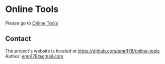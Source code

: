 # Online Tools
Please go to [Online Tools](https://starkakrats.github.io/online-tools/)

## Contact
The project's website is located at https://github.com/emn178/online-tools  
Author: emn178@gmail.com
